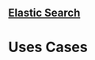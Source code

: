 ## <a href="https://ysu-csis-se.github.io/csci-5802-tooldemo-elasticsearch/">Elastic Search</a>

# Uses Cases
